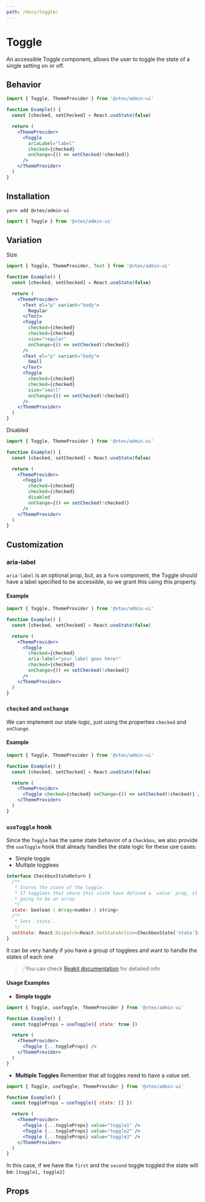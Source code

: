 ```yaml
---
path: /docs/toggle/
---
```


# Toggle

An accessible Toggle component, allows the user to toggle the state of a single setting on or off.

## Behavior

```jsx
import { Toggle, ThemeProvider } from '@vtex/admin-ui'

function Example() {
  const [checked, setChecked] = React.useState(false)

  return (
    <ThemeProvider>
      <Toggle
        ariaLabel="label"
        checked={checked}
        onChange={() => setChecked(!checked)}
      />
    </ThemeProvider>
  )
}
```

## Installation

```static
yarn add @vtex/admin-ui
```

```jsx static
import { Toggle } from '@vtex/admin-ui'
```

## Variation

Size

```jsx
import { Toggle, ThemeProvider, Text } from '@vtex/admin-ui'

function Example() {
  const [checked, setChecked] = React.useState(false)

  return (
    <ThemeProvider>
      <Text el="p" variant="body">
        Regular
      </Text>
      <Toggle
        checked={checked}
        checked={checked}
        size="regular"
        onChange={() => setChecked(!checked)}
      />
      <Text el="p" variant="body">
        Small
      </Text>
      <Toggle
        checked={checked}
        checked={checked}
        size="small"
        onChange={() => setChecked(!checked)}
      />
    </ThemeProvider>
  )
}
```

Disabled

```jsx
import { Toggle, ThemeProvider } from '@vtex/admin-ui'

function Example() {
  const [checked, setChecked] = React.useState(false)

  return (
    <ThemeProvider>
      <Toggle
        checked={checked}
        checked={checked}
        disabled
        onChange={() => setChecked(!checked)}
      />
    </ThemeProvider>
  )
}
```

## Customization

### aria-label

`aria-label` is an optional prop, but, as a `form` component, the Toggle should have a label specified to be accessible, so we grant this using this property.

#### Example

```jsx
import { Toggle, ThemeProvider } from '@vtex/admin-ui'

function Example() {
  const [checked, setChecked] = React.useState(false)

  return (
    <ThemeProvider>
      <Toggle
        checked={checked}
        aria-label="your label goes here!"
        checked={checked}
        onChange={() => setChecked(!checked)}
      />
    </ThemeProvider>
  )
}
```

### `checked` and `onChange`

We can implement our state logic, just using the properties `checked` and `onChange`.

#### Example

```jsx
import { Toggle, ThemeProvider } from '@vtex/admin-ui'

function Example() {
  const [checked, setChecked] = React.useState(false)

  return (
    <ThemeProvider>
      <Toggle checked={checked} onChange={() => setChecked(!checked)} />
    </ThemeProvider>
  )
}
```

### `useToggle` hook

Since the `Toggle` has the same state behavior of a `Checkbox`, we also provide the `useToggle` hook that already handles the state logic for these use cases:

- Simple toggle
- Multiple togglees

```js
interface CheckboxStateReturn {
  /**
   * Stores the state of the toggle.
   * If togglees that share this state have defined a `value` prop, it's
   * going to be an array.
   */
  state: boolean | Array<number | string>
  /**
   * Sets `state`.
   */
  setState: React.Dispatch<React.SetStateAction<CheckboxState['state']>>
}
```

It can be very handy if you have a group of togglees and want to handle the states of each one

> 💡You can check [Reakit documentation](https://reakit.io/docs/checkbox/#usecheckboxstate) for detailed info

#### Usage Examples

- **Simple toggle**

```jsx
import { Toggle, useToggle, ThemeProvider } from '@vtex/admin-ui'

function Example() {
  const toggleProps = useToggle({ state: true })

  return (
    <ThemeProvider>
      <Toggle {...toggleProps} />
    </ThemeProvider>
  )
}
```

- **Multiple Toggles**
  Remember that all toggles need to have a value set.

```jsx
import { Toggle, useToggle, ThemeProvider } from '@vtex/admin-ui'

function Example() {
  const toggleProps = useToggle({ state: [] })

  return (
    <ThemeProvider>
      <Toggle {...toggleProps} value="toggle1" />
      <Toggle {...toggleProps} value="toggle2" />
      <Toggle {...toggleProps} value="toggle3" />
    </ThemeProvider>
  )
}
```

In this case, if we have the `first` and the `second` toggle toggled the state will be: `[toggle1, toggle2]`

## Props

<proptypes heading="Toggle" component="Toggle"/>
